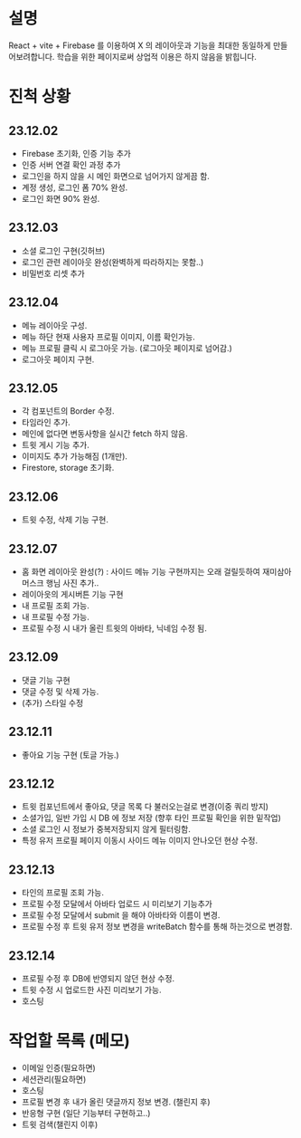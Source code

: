 # 설명

React + vite + Firebase 를 이용하여
X 의 레이아웃과 기능을 최대한 동일하게 만들어보려합니다.
학습을 위한 페이지로써 상업적 이용은 하지 않음을 밝힙니다.

# 진척 상황

## 23.12.02

- Firebase 초기화, 인증 기능 추가
- 인증 서버 연결 확인 과정 추가
- 로그인을 하지 않을 시 메인 화면으로 넘어가지 않게끔 함.
- 계정 생성, 로그인 폼 70% 완성.
- 로그인 화면 90% 완성.

## 23.12.03

- 소셜 로그인 구현(깃허브)
- 로그인 관련 레이아웃 완성(완벽하게 따라하지는 못함..)
- 비밀번호 리셋 추가

## 23.12.04

- 메뉴 레이아웃 구성.
- 메뉴 하단 현재 사용자 프로필 이미지, 이름 확인가능.
- 메뉴 프로필 클릭 시 로그아웃 가능. (로그아웃 페이지로 넘어감.)
- 로그아웃 페이지 구현.

## 23.12.05

- 각 컴포넌트의 Border 수정.
- 타임라인 추가.
- 메인에 없다면 변동사항을 실시간 fetch 하지 않음.
- 트윗 게시 기능 추가.
- 이미지도 추가 가능해짐 (1개만).
- Firestore, storage 초기화.

## 23.12.06

- 트윗 수정, 삭제 기능 구현.

## 23.12.07

- 홈 화면 레이아웃 완성(?) : 사이드 메뉴 기능 구현까지는 오래 걸릴듯하여 재미삼아 머스크 행님 사진 추가..
- 레이아읏의 게시버튼 기능 구현
- 내 프로필 조회 가능.
- 내 프로필 수정 가능.
- 프로필 수정 시 내가 올린 트윗의 아바타, 닉네임 수정 됨.

## 23.12.09

- 댓글 기능 구현
- 댓글 수정 및 삭제 가능.
- (추가) 스타일 수정

## 23.12.11

- 좋아요 기능 구현 (토글 가능.)

## 23.12.12

- 트윗 컴포넌트에서 좋아요, 댓글 목록 다 불러오는걸로 변경(이중 쿼리 방지)
- 소셜가입, 일반 가입 시 DB 에 정보 저장 (향후 타인 프로필 확인을 위한 밑작업)
- 소셜 로그인 시 정보가 중복저장되지 않게 필터링함.
- 특정 유저 프로필 페이지 이동시 사이드 메뉴 이미지 안나오던 현상 수정.

## 23.12.13

- 타인의 프로필 조회 가능.
- 프로필 수정 모달에서 아바타 업로드 시 미리보기 기능추가
- 프로필 수정 모달에서 submit 을 해야 아바타와 이름이 변경.
- 프로필 수정 후 트윗 유저 정보 변경을 writeBatch 함수를 통해 하는것으로 변경함.

## 23.12.14

- 프로필 수정 후 DB에 반영되지 않던 현상 수정.
- 트윗 수정 시 업로드한 사진 미리보기 가능.
- 호스팅

# 작업할 목록 (메모)

- 이메일 인증(필요하면)
- 세션관리(필요하면)
- 호스팅
- 프로필 변경 후 내가 올린 댓글까지 정보 변경. (챌린지 후)
- 반응형 구현 (일단 기능부터 구현하고..)
- 트윗 검색(챌린지 이후)

